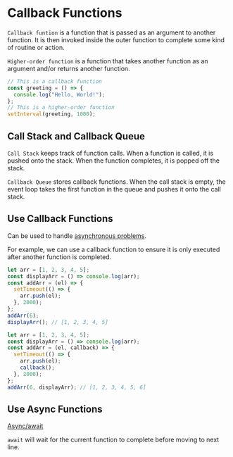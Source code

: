 # Callback Functions

`Callback funtion` is a function that is passed as an argument to another function. It is then invoked inside the outer function to complete some kind of routine or action.

`Higher-order function` is a function that takes another function as an argument and/or returns another function.

```js
// This is a callback function
const greeting = () => {
  console.log("Hello, World!");
};
// This is a higher-order function
setInterval(greeting, 1000);
```

## Call Stack and Callback Queue

`Call Stack` keeps track of function calls. When a function is called, it is pushed onto the stack. When the function completes, it is popped off the stack.

`Callback Queue` stores callback functions. When the call stack is empty, the event loop takes the first function in the queue and pushes it onto the call stack.

## Use Callback Functions

Can be used to handle [asynchronous problems](Asynchronous.md).

For example, we can use a callback function to ensure it is only executed after another function is completed.

```js
let arr = [1, 2, 3, 4, 5];
const displayArr = () => console.log(arr);
const addArr = (el) => {
  setTimeout(() => {
    arr.push(el);
  }, 2000);
};
addArr(6);
displayArr(); // [1, 2, 3, 4, 5]
```

```js
let arr = [1, 2, 3, 4, 5];
const displayArr = () => console.log(arr);
const addArr = (el, callback) => {
  setTimeout(() => {
    arr.push(el);
    callback();
  }, 2000);
};
addArr(6, displayArr); // [1, 2, 3, 4, 5, 6]
```

## Use Async Functions

[Async/await](Asynchronous.md#asyncawait)

`await` will wait for the current function to complete before moving to next line.
